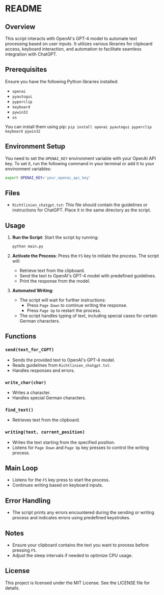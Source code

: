 # README

## Overview

This script interacts with OpenAI's GPT-4 model to automate text processing based on user inputs. It utilizes various libraries for clipboard access, keyboard interaction, and automation to facilitate seamless integration with ChatGPT. 

## Prerequisites

Ensure you have the following Python libraries installed:

- `openai`
- `pyautogui`
- `pyperclip`
- `keyboard`
- `pywin32`
- `os`

You can install them using pip:
```pip install openai pyautogui pyperclip keyboard pywin32```

## Environment Setup

You need to set the `OPENAI_KEY` environment variable with your OpenAI API key. To set it, run the following command in your terminal or add it to your environment variables:
```bash
export OPENAI_KEY='your_openai_api_key'
```

## Files

- `Richtlinien_chatgpt.txt`: This file should contain the guidelines or instructions for ChatGPT. Place it in the same directory as the script.

## Usage

1. **Run the Script**: Start the script by running:
   ```bash
   python main.py
   ```

2. **Activate the Process**: Press the `F5` key to initiate the process. The script will:
   - Retrieve text from the clipboard.
   - Send the text to OpenAI's GPT-4 model with predefined guidelines.
   - Print the response from the model.

3. **Automated Writing**:
   - The script will wait for further instructions:
     - Press `Page Down` to continue writing the response.
     - Press `Page Up` to restart the process.
   - The script handles typing of text, including special cases for certain German characters.

## Functions

### `send(text_for_CGPT)`
- Sends the provided text to OpenAI's GPT-4 model.
- Reads guidelines from `Richtlinien_chatgpt.txt`.
- Handles responses and errors.

### `write_char(char)`
- Writes a character.
- Handles special German characters.

### `find_text()`
- Retrieves text from the clipboard.

### `writing(text, current_position)`
- Writes the text starting from the specified position.
- Listens for `Page Down` and `Page Up` key presses to control the writing process.

## Main Loop
- Listens for the `F5` key press to start the process.
- Continues writing based on keyboard inputs.

## Error Handling
- The script prints any errors encountered during the sending or writing process and indicates errors using predefined keystrokes.

## Notes
- Ensure your clipboard contains the text you want to process before pressing `F5`.
- Adjust the sleep intervals if needed to optimize CPU usage.

## License
This project is licensed under the MIT License. See the LICENSE file for details.
